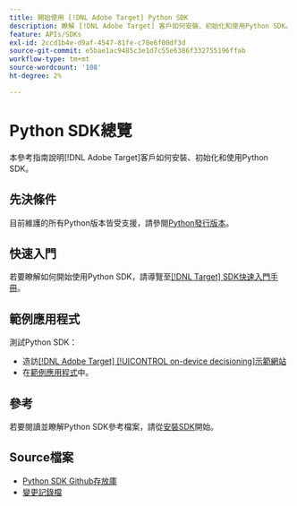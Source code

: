 ```yaml
---
title: 開始使用 [!DNL Adobe Target] Python SDK
description: 瞭解 [!DNL Adobe Target] 客戶如何安裝、初始化和使用Python SDK。
feature: APIs/SDKs
exl-id: 2ccd1b4e-d9af-4547-81fe-c70e6f00df3d
source-git-commit: e5bae1ac9485c3e1d7c55e6386f332755196ffab
workflow-type: tm+mt
source-wordcount: '108'
ht-degree: 2%

---
```


# Python SDK總覽

本參考指南說明[!DNL Adobe Target]客戶如何安裝、初始化和使用Python SDK。

## 先決條件

目前維護的所有Python版本皆受支援，請參閱[Python發行版本](https://www.python.org/downloads/)。

## 快速入門

若要瞭解如何開始使用Python SDK，請導覽至[[!DNL Target] SDK快速入門手冊](../sdk-guides/getting-started/getting-started.md)。

## 範例應用程式

測試Python SDK：

* 造訪[[!DNL Adobe Target] [!UICONTROL on-device decisioning]示範網站](https://github.com/adobe/on-device-decisioning-demo-site)
* 在[範例應用程式](../sdk-guides/sample-apps/sample-apps.md)中。

## 參考

若要閱讀並瞭解Python SDK參考檔案，請從[安裝SDK](install-sdk.md)開始。

## Source檔案

* [Python SDK Github存放庫](https://github.com/adobe/target-python-sdk)
* [變更記錄檔](https://github.com/adobe/target-python-sdk/blob/master/CHANGELOG.md)
